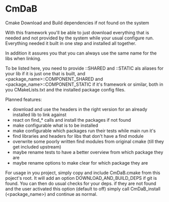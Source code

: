 # CmDaB
Cmake Download and Build dependencies if not found on the system

With this framework you'll be able to just download everything that is needed and not provided by the system while your usual configure
run. Everything needed it built in one step and installed all together.

In addition it assures you that you can always use the same name for the libs when linking.

To be listed here, you need to provide <libname>::SHARED and <libame>::STATIC als aliases for your lib if it is just one that is built,
and <package_name>::COMPONENT_SHARED and <package_name>::COMPONENT_STATIC if it's framework or similar, both in you CMakeLists.txt and
the installed package config files.

Planned features:
  - download and use the headers in the right version for an already installed lib to link against
  - react on find_* calls and install the packages if not found
  - make configurable what is to be installed
  - make configurable which packages run their tests while main run it's
  - find libraries and headers for libs that don't have a find module
  - overwrite some poorly written find modules from original cmake (till they get included upstream)
  - maybe rename tests to have a better overview from which package they are
  - maybe rename options to make clear for which package they are
  
  For usage in you project, simply copy and include CmDaB.cmake from this poject's root. It will add an option DOWNLOAD_AND_BUILD_DEPS if git is found.
  You can then do usual checks for your deps. if they are not found and the user activated this option (default to off) simply call CmDaB_install (<package_name>)
  and continue as normal.
